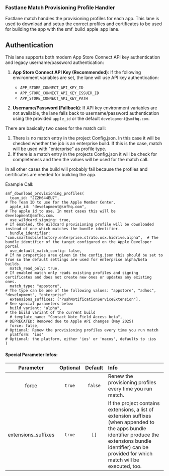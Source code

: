 ### Fastlane Match Provisioning Profile Handler
Fastlane match handles the provisioning profiles for each app. This lane is used to download and setup the correct profiles and certificates 
to be used for building the app with the smf_build_apple_app lane.

## Authentication

This lane supports both modern App Store Connect API key authentication and legacy username/password authentication:

1. **App Store Connect API Key (Recommended)**: If the following environment variables are set, the lane will use API key authentication:
   - `APP_STORE_CONNECT_API_KEY_ID`
   - `APP_STORE_CONNECT_API_KEY_ISSUER_ID`
   - `APP_STORE_CONNECT_API_KEY_PATH`

2. **Username/Password (Fallback)**: If API key environment variables are not available, the lane falls back to username/password authentication using the provided `apple_id` or the default `development@smfhq.com`.

There are basically two cases for the match call:

1. There is no match entry in the project Config.json. In this case it will be checked whether the job is an enterprise build. 
If this is the case, match will be used with "enterprise" as profile type.
2. If there is a match entry in the projects Config.json it will be check for completeness and then the values will be used for the match call.

In all other cases the build will probably fail because the profiles and certificates are needed for building the app.

Example Call:

```
smf_download_provisioning_profiles(
  team_id: "JZ2H644EU7",                                                            # The Team ID to use for the Apple Member Center.
  apple_id: "development@smfhq.com",                                                # The apple id to use. In most cases this will be development@smfhq.com.
  use_wildcard_signing: true,                                                       # If enabled, the Wildcard provisioning profile will be downloaded instead of one which matches the bundle identifier.
  bundle_identifier: "com.smartmobilefactory.enterprise.strato.osx.hidrive.alpha",  # The bundle identifier of the target configured on the Apple Developer portal
  use_default_match_config: false,                                                  # If no properties aree given in the config.json this should be set to true so the default settings are used for enterprise alpha/beta builds.
  match_read_only: true,                                                            # If enabled match only reads existing profiles and signing certificates and does not create new ones or updates any existing ones.
  match_type: "appstore",                                                           # The type can be one of the following values: "appstore", "adhoc", "development", "enterprise"
  extensions_suffixes: ["PushNotificationServiceExtension"],                          # See special parameters below
  build_variant: "alpha",                                                           # the build variant of the current build
  # template_name: "Contact Note Field Access beta",                               # DEPRECATED: Removed due to Apple API changes (May 2025)
  force: false,                                                                     # Optional: Renew the provisioning profiles every time you run match
  platform: 'ios'                                                                   # Optional: the platform, either 'ios' or 'macos', defaults to :ios  
)
```
#### Special Parameter Infos:

| Parameter | Optional | Default | Info |
| :----: | :----: | :----: | :--- |
| force | `true`| `false` | Renew the provisioning profiles every time you run match. |
| extensions_suffixes | `true`| `[]` | If the project contains extensions, a list of extension suffixes (when appended to the apps bundle identifier produce the extensions bundle identifier) can be provided for which match will be executed, too.  |
